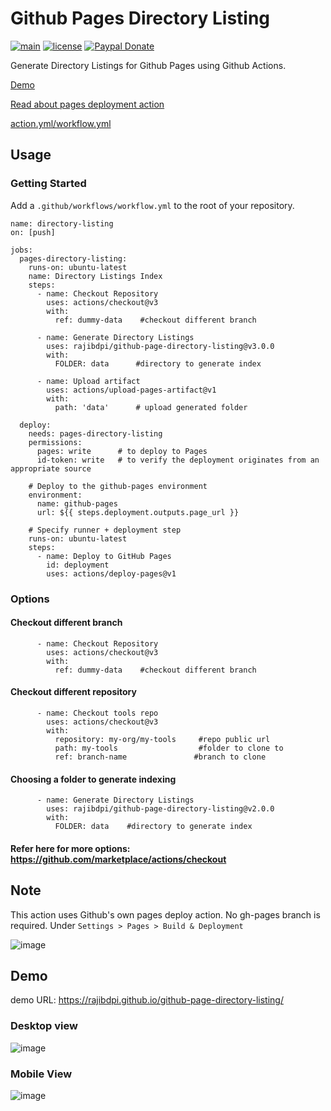 # Github Pages Directory Listing

[![main](https://github.com/rajibdpi/github-page-directory-listing/actions/workflows/main.yml/badge.svg)](https://github.com/rajibdpi/github-page-directory-listing/actions/workflows/main.yml)
[![license](https://img.shields.io/github/license/rajibdpi/github-page-directory-listing)](https://github.com/rajibdpi/github-page-directory-listing/blob/main/LICENSE)
[![Paypal Donate](https://img.shields.io/badge/donate-paypal-00457c.svg?logo=paypal&style=plastic)](https://www.paypal.me/rajibdpi)

Generate Directory Listings for Github Pages using Github Actions. 

[Demo](https://github.com/rajibdpi/github-page-directory-listing#demo)

[Read about pages deployment action](https://github.com/rajibdpi/github-page-directory-listing/edit/main/README.md#note)

[action.yml/workflow.yml](https://github.com/rajibdpi/github-page-directory-listing/blob/main/.github/workflows/main.yml)

## Usage

### Getting Started

Add a `.github/workflows/workflow.yml` to the root of your repository.

```
name: directory-listing
on: [push]

jobs:
  pages-directory-listing:
    runs-on: ubuntu-latest
    name: Directory Listings Index
    steps:
      - name: Checkout Repository
        uses: actions/checkout@v3
        with:
          ref: dummy-data    #checkout different branch

      - name: Generate Directory Listings
        uses: rajibdpi/github-page-directory-listing@v3.0.0
        with:
          FOLDER: data      #directory to generate index

      - name: Upload artifact
        uses: actions/upload-pages-artifact@v1
        with:
          path: 'data'      # upload generated folder
  
  deploy:
    needs: pages-directory-listing
    permissions:
      pages: write      # to deploy to Pages
      id-token: write   # to verify the deployment originates from an appropriate source

    # Deploy to the github-pages environment
    environment:
      name: github-pages
      url: ${{ steps.deployment.outputs.page_url }}

    # Specify runner + deployment step
    runs-on: ubuntu-latest
    steps:
      - name: Deploy to GitHub Pages
        id: deployment
        uses: actions/deploy-pages@v1
```

### Options

#### Checkout different branch

```
      - name: Checkout Repository
        uses: actions/checkout@v3
        with:
          ref: dummy-data    #checkout different branch
```

#### Checkout different repository

```
      - name: Checkout tools repo
        uses: actions/checkout@v3
        with:
          repository: my-org/my-tools     #repo public url
          path: my-tools                  #folder to clone to
          ref: branch-name               #branch to clone
```

#### Choosing a folder to generate indexing

```
      - name: Generate Directory Listings
        uses: rajibdpi/github-page-directory-listing@v2.0.0
        with:
          FOLDER: data    #directory to generate index
```

#### Refer here for more options: https://github.com/marketplace/actions/checkout

## Note

This action uses Github's own pages deploy action. No gh-pages branch is required.
Under `Settings > Pages > Build & Deployment`

![image](https://user-images.githubusercontent.com/30702133/226170702-74f11cba-aad2-44ca-9dc5-9f73efd76b41.png)

## Demo

demo URL: https://rajibdpi.github.io/github-page-directory-listing/

### Desktop view

![image](https://user-images.githubusercontent.com/30702133/226169193-66c27c81-fdc7-499d-88e4-1a1c8571ecce.png)

### Mobile View

![image](https://user-images.githubusercontent.com/30702133/226169252-b74d3a40-7928-4804-bd66-8292a6259531.png)
